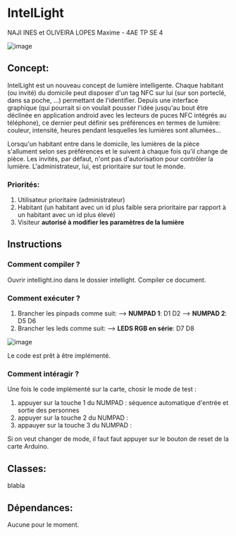 # **IntelLight**
NAJI INES et OLIVEIRA LOPES Maxime - 4AE TP SE 4

![image](https://github.com/Moliveiralo/BECppObjetsConnectes/assets/133717115/c3eb05d3-3a6d-4b9f-8f24-57b10fc4de82)


## Concept:
IntelLight est un nouveau concept de lumière intelligente. Chaque habitant (ou invité) du domicile peut disposer d'un tag NFC sur lui (sur son porteclé, dans sa poche, ...) permettant de l'identifier. Depuis une interface graphique (qui pourrait si on voulait pousser l'idée jusqu'au bout être déclinée en application android avec les lecteurs de puces NFC intégrés au téléphone), ce dernier peut définir ses préférences en termes de lumière: couleur, intensité, heures pendant lesquelles les lumières sont allumées...

Lorsqu'un habitant entre dans le domicile, les lumières de la pièce s'allument selon ses préférences et le suivent à chaque fois qu'il change de pièce. Les invités, par défaut, n'ont pas d'autorisation pour contrôler la lumière. L'administrateur, lui, est prioritaire sur tout le monde.

### Priorités:
1. Utilisateur prioritaire (administrateur)
2. Habitant (un habitant avec un id plus faible sera prioritaire par rapport à un habitant avec un id plus élevé)
3. Visiteur **autorisé à modifier les paramètres de la lumière**

## Instructions
### **Comment compiler ?**
Ouvrir intellight.ino dans le dossier intellight. 
Compiler ce document.

### **Comment exécuter ?**
1) Brancher les pinpads comme suit:
--> **NUMPAD 1**: D1 D2
--> **NUMPAD 2**: D5 D6
2) Brancher les leds comme suit:
--> **LEDS RGB en série**: D7 D8

![image](https://github.com/Moliveiralo/BECppObjetsConnectes/assets/133717115/3703471c-14ca-402b-867a-5df25019ad17)

Le code est prêt à être implémenté. 

### **Comment intéragir ?**
Une fois le code implémenté sur la carte, chosir le mode de test :
1) appuyer sur la touche 1 du NUMPAD : séquence automatique d'entrée et sortie des personnes 
2) appuyer sur la touche 2 du NUMPAD : 
3) appauyer sur la touche 3 du NUMPAD : 

Si on veut changer de mode, il faut faut appuyer sur le bouton de reset de la carte Arduino. 


## Classes:
blabla

## Dépendances:
Aucune pour le moment.

